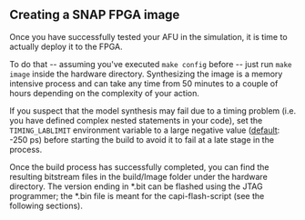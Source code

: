 ## Creating a SNAP FPGA image

Once you have successfully tested your AFU in the simulation, it is time to actually deploy it to the FPGA.

To do that -- assuming you've executed `make config` before -- just run `make image` inside the hardware directory. Synthesizing the image is a memory intensive process and can take any time from 50 minutes to a couple of hours depending on the complexity of your action.

If you suspect that the model synthesis may fail due to a timing problem \(i.e. you have defined complex nested statements in your code\), set the `TIMING_LABLIMIT` environment variable to a large negative value \([default](https://github.com/open-power/snap/blob/master/hardware/setup/snap_build.tcl#L29): -250 ps\) before starting the build to avoid it to fail at a late stage in the process.

Once the build process has successfully completed, you can find the resulting bitstream files in the build/Image folder under the hardware directory. The version ending in \*.bit can be flashed using the JTAG programmer; the \*.bin file is meant for the capi-flash-script \(see the following sections\).

